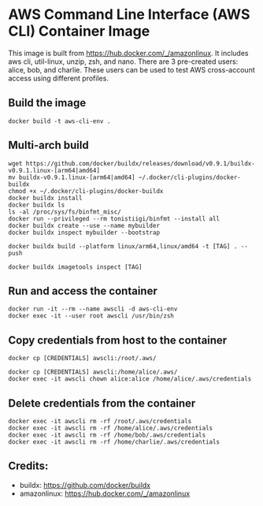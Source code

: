 # AWS Command Line Interface (AWS CLI) Container Image



This image is built from https://hub.docker.com/_/amazonlinux. It includes aws cli, util-linux, unzip, zsh, and nano. There are 3 pre-created users: alice, bob, and charlie. These users can be used to test AWS cross-account access using different profiles.



## Build the image

```shell
docker build -t aws-cli-env .
```



## Multi-arch build

```shell
wget https://github.com/docker/buildx/releases/download/v0.9.1/buildx-v0.9.1.linux-[arm64|amd64]
mv buildx-v0.9.1.linux-[arm64|amd64] ~/.docker/cli-plugins/docker-buildx
chmod +x ~/.docker/cli-plugins/docker-buildx
docker buildx install
docker buildx ls
ls -al /proc/sys/fs/binfmt_misc/
docker run --privileged --rm tonistiigi/binfmt --install all
docker buildx create --use --name mybuilder
docker buildx inspect mybuilder --bootstrap

docker buildx build --platform linux/arm64,linux/amd64 -t [TAG] . --push

docker buildx imagetools inspect [TAG]
```



## Run and access the container

```shell
docker run -it --rm --name awscli -d aws-cli-env
docker exec -it --user root awscli /usr/bin/zsh
```



## Copy credentials from host to the container

```shell
docker cp [CREDENTIALS] awscli:/root/.aws/

docker cp [CREDENTIALS] awscli:/home/alice/.aws/
docker exec -it awscli chown alice:alice /home/alice/.aws/credentials
```



## Delete credentials from the container

```shell
docker exec -it awscli rm -rf /root/.aws/credentials
docker exec -it awscli rm -rf /home/alice/.aws/credentials
docker exec -it awscli rm -rf /home/bob/.aws/credentials
docker exec -it awscli rm -rf /home/charlie/.aws/credentials
```



## Credits:

- buildx: https://github.com/docker/buildx
- amazonlinux: https://hub.docker.com/_/amazonlinux